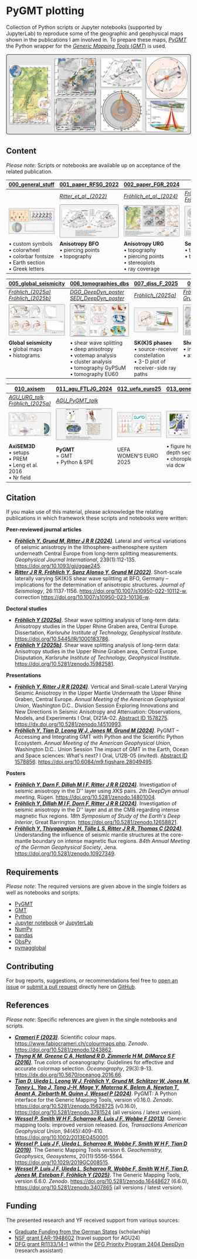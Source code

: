 # PyGMT plotting

Collection of Python scripts or Jupyter notebooks (supported by JupyterLab) to reproduce some of the geographic and
geophysical maps shown in the publications I am involved in. To prepare these maps, [_PyGMT_](https://www.pygmt.org)
the Python wrapper for the [_Generic Mapping Tools_ (_GMT_)](https://www.generic-mapping-tools.org) is used.

<img src="https://github.com/yvonnefroehlich/gmt-pygmt-plotting/raw/main/_images/github_maps_readme_main.png">


## Content

_Please note_: Scripts or notebooks are available up on acceptance of the related publication.

| **[000_general_stuff](https://github.com/yvonnefroehlich/gmt-pygmt-plotting/tree/main/000_general_stuff#000_general_stuff)** |  **[001_paper_RFSG_2022](https://github.com/yvonnefroehlich/gmt-pygmt-plotting/tree/main/001_paper_RFSG_2022#001_paper_RFSG_2022)** | **[002_paper_FGR_2024](https://github.com/yvonnefroehlich/gmt-pygmt-plotting/tree/main/002_paper_FGR_2024#002_paper_FGR_2024)** | **[003_taup](https://github.com/yvonnefroehlich/gmt-pygmt-plotting/tree/main/003_taup#003_taup)** | **[004_eqs_erupts](https://github.com/yvonnefroehlich/gmt-pygmt-plotting/tree/main/004_earthquakes_eruptions#004_earthquakes_eruptions)** |
| --- | --- | --- | --- | --- |
|  | [*Ritter_et_al._(2022)*](https://doi.org/10.1007/s10950-022-10112-w) <br> | [*Fröhlich_et_al._(2024)*](https://doi.org/10.1093/gji/ggae245) <br> | [*Fröhlich_et_al._(2024)*](https://doi.org/10.1093/gji/ggae245) <br> [*Fröhlich_(2025a)*](https://doi.org/10.5445/IR/1000183786) |  |
| <img src="https://github.com/yvonnefroehlich/gmt-pygmt-plotting/raw/main/_images/github_maps_readme_000stuff.png" width="200"> | <img src="https://github.com/yvonnefroehlich/gmt-pygmt-plotting/raw/main/_images/github_maps_readme_001bfo.png" width="200"> | <img src="https://github.com/yvonnefroehlich/gmt-pygmt-plotting/raw/main/_images/github_maps_readme_002urg.png" width="200"> | <img src="https://github.com/yvonnefroehlich/gmt-pygmt-plotting/raw/main/_images/github_maps_readme_003taup.png" width="200"> | <img src="https://github.com/yvonnefroehlich/gmt-pygmt-plotting/raw/main/_images/github_maps_readme_004events.png" width="200"> |
| • custom symbols <br> • colorwheel <br> • colorbar fontsize <br> • Earth section <br> • Greek letters | **Anisotropy BFO**  <br> • piercing points  <br> • topography <br> <br> <br> | **Anisotropy URG** <br> • topography <br> • piercing points <br> • stereoplots <br> • ray coverage | **Seismic phases** <br> • travel paths <br> • travel time curves <br> <br> <br> | **Events**  <br> • Earthquakes <br> • Eruptions <br> <br> <br> |

| **[005_global_seismicity](https://github.com/yvonnefroehlich/gmt-pygmt-plotting/tree/main/005_global_seismicity#005_global_seismicity)** | **[006_tomographies_dbs](https://github.com/yvonnefroehlich/gmt-pygmt-plotting/tree/main/006_tomographies_databases#006_tomographies_databases)** | **[007_diss_F_2025](https://github.com/yvonnefroehlich/gmt-pygmt-plotting/tree/main/007_dissertation_F_2025#007_dissertation_F_2025)** | **[008_urg_vs_norsa](https://github.com/yvonnefroehlich/gmt-pygmt-plotting/tree/main/008_urg_vs_norsa#008_urg_vs_norsa)** | **[009_deepdyn](https://github.com/yvonnefroehlich/gmt-pygmt-plotting/tree/main/009_deepdyn#009_deepdyn)** |
| --- | --- | --- | --- | --- |
| [*Fröhlich_(2025a)*](https://doi.org/10.5445/IR/1000183786) <br> [*Fröhlich_(2025b)*](https://doi.org/10.5281/zenodo.15982581) | [*DGG_DeepDyn_poster*](https://doi.org/10.5281/zenodo.10927349) <br> [*SEDI_DeepDyn_poster*](https://doi.org/10.5281/zenodo.12658821) | [*Fröhlich_(2025a)*](https://doi.org/10.5445/IR/1000183786) <br> | [*Fröhlich_et_al._(2024)*](https://doi.org/10.1093/gji/ggae245) <br> [*Grund_Ritter_(2020)*](https://doi.org/10.1093/gji/ggaa388) | [*DGG_DeepDyn_poster*](https://doi.org/10.5281/zenodo.10927349) <br> [*SEDI_DeepDyn_poster*](https://doi.org/10.5281/zenodo.12658821) |
| <img src="https://github.com/yvonnefroehlich/gmt-pygmt-plotting/raw/main/_images/github_maps_readme_005seismicity.png" width="200"> | <img src="https://github.com/yvonnefroehlich/gmt-pygmt-plotting/raw/main/_images/github_maps_readme_006tomos.png" width="200"> | <img src="https://github.com/yvonnefroehlich/gmt-pygmt-plotting/raw/main/_images/github_maps_readme_007dissertation.png" width="200"> | <img src="https://github.com/yvonnefroehlich/gmt-pygmt-plotting/raw/main/_images/github_maps_readme_008norsa.png" width="200"> | <img src="https://github.com/yvonnefroehlich/gmt-pygmt-plotting/raw/main/_images/github_maps_readme_009deepdyn.png" width="200"> |
| **Global seismicity** <br> • global maps <br> • histograms <br> <br> <br> <br> | • shear wave splitting <br> • deep anisotropy <br> • votemap analysis <br> • cluster analysis <br> • tomography GyPSuM <br> • tomography EU60 | **SK(K)S phases** <br> • source-receiver constellation  <br> • 3-D plot of receiver-side ray paths <br> | **Shear wave splitting** <br> • in the URG area <br> • at NORSA <br> <br> <br> <br> | **DeepDyn project** <br> • source-receiver constellation <br> • gufm1 <br> • ScanArray <br> <br> |

| **[010_axisem](https://github.com/yvonnefroehlich/gmt-pygmt-plotting/tree/main/010_axisem#010_axisem)** | **[011_agu_FTLJG_2024](https://github.com/yvonnefroehlich/gmt-pygmt-plotting/tree/main/011_agu_FTLJG_2024#011_agu_FTLJG_2024)** | **[012_uefa_euro25](https://github.com/yvonnefroehlich/gmt-pygmt-plotting/tree/main/012_uefa_euro25#012_uefa_euro25)** | **[013_general_maps](https://github.com/yvonnefroehlich/gmt-pygmt-plotting/tree/main/013_general_maps#013_general_maps)** | **[014_general_stats](https://github.com/yvonnefroehlich/gmt-pygmt-plotting/tree/main/014_general_stats#014_general_stats)** |
| --- | --- | --- | --- | --- |
| [*AGU_URG_talk*](https://dx.doi.org/10.5281/zenodo.14510993) <br> [*Fröhlich_(2025a)*](https://doi.org/10.5445/IR/1000183786) | [*AGU_PyGMT_talk*](https://doi.org/10.6084/m9.figshare.28049495) <br> |  |  |  |
| <img src="https://github.com/yvonnefroehlich/gmt-pygmt-plotting/raw/main/_images/github_maps_readme_010axisem.png" width="200"> | <img src="https://github.com/yvonnefroehlich/gmt-pygmt-plotting/raw/main/_images/github_maps_readme_011pygmt.png" width="200"> | <img src="https://github.com/yvonnefroehlich/gmt-pygmt-plotting/raw/main/_images/github_maps_readme_012euro25.png" width="200"> | <img src="https://github.com/yvonnefroehlich/gmt-pygmt-plotting/raw/main/_images/github_maps_readme_013maps.png" width="200"> | <img src="https://github.com/yvonnefroehlich/gmt-pygmt-plotting/raw/main/_images/github_maps_readme_014stats.png" width="200"> |
| **AxiSEM3D** <br> • setups <br> • PREM <br> • Leng et al. 2016 <br> • Nr field | **PyGMT** <br> = GMT <br> + Python & SPE <br> <br> <br> | UEFA <br> WOMEN'S EURO 2025 <br> <br> <br> | • figure height for depth sections <br> • choropleth map via dcw <br> <br> <br> | • Collatz problem <br> • Anscombe's quartet <br> <br> <br> <br> |


## Citation

If you make use of this material, please acknowledge the relating publications in which framework these scripts and notebooks were written:

**Peer-reviewed journal articles**
- [**_Fröhlich Y, Grund M, Ritter J R R (2024)_**](https://doi.org/10.1093/gji/ggae245).
  Lateral and vertical variations of seismic anisotropy in the lithosphere-asthenosphere system underneath Central Europe from long-term splitting measurements.
  *Geophysical Journal International*, 239(1):112-135.
  https://doi.org/10.1093/gji/ggae245.
- [**_Ritter J R R, Fröhlich Y, Sanz Alonso Y, Grund M (2022)_**](https://doi.org/10.1007/s10950-022-10112-w).
  Short-scale laterally varying SK(K)S shear wave splitting at BFO, Germany – implications for the determination of anisotropic structures.
  *Journal of Seismology*, 26:1137-1156.
  https://doi.org/10.1007/s10950-022-10112-w, correction https://doi.org/10.1007/s10950-023-10136-w.

**Doctoral studies**
- [**_Fröhlich Y (2025a)_**](https://doi.org/10.5445/IR/1000183786).
  Shear wave splitting analysis of long-term data: Anisotropy studies in the Upper Rhine Graben area, Central Europe.
  Dissertation, *Karlsruhe Institute of Technology, Geophysical Institute*.
  https://doi.org/10.5445/IR/1000183786.
- [**_Fröhlich Y (2025b)_**](https://doi.org/10.5281/zenodo.15982581).
  Shear wave splitting analysis of long-term data: Anisotropy studies in the Upper Rhine Graben area, Central Europe.
  Disputation, *Karlsruhe Institute of Technology, Geophysical Institute*.
  https://doi.org/10.5281/zenodo.15982581.

**Presentations**
- [**_Fröhlich Y, Ritter J R R (2024)_**](https://dx.doi.org/10.5281/zenodo.14510993).
  Vertical and Small-scale Lateral Varying Seismic Anisotropy in the Upper Mantle Underneath the Upper Rhine Graben, Central Europe.
  *Annual Meeting of the American Geophysical Union*, Washington D.C..
  Division Session Exploring Innovations and New Directions in Seismic Anisotropy and Attenuation: Observations, Models, and Experiments I Oral, DI21A-02.
  [Abstract ID 1578275](https://agu.confex.com/agu/agu24/meetingapp.cgi/Paper/1578275).
  https://dx.doi.org/10.5281/zenodo.14510993.
- [**_Fröhlich Y, Tian D, Leong W J, Jones M, Grund M (2024)_**](https://doi.org/10.6084/m9.figshare.28049495).
  PyGMT – Accessing and Integrating GMT with Python and the Scientific Python Ecosystem.
  *Annual Meeting of the American Geophysical Union*, Washington D.C..
  Union Session The impact of GMT in the Earth, Ocean and Space sciences: What's next? I Oral, U12B-05 (invited).
  [Abstract ID 1578856](https://agu.confex.com/agu/agu24/meetingapp.cgi/Paper/1578856).
  https://doi.org/10.6084/m9.figshare.28049495.

**Posters**
- [**_Fröhlich Y, Dorn F, Dillah M I F, Ritter J R R (2024)_**](https://doi.org/10.5281/zenodo.14801004).
  Investigation of seismic anisotropy in the D'' layer using *X*KS pairs.
  *2th DeepDyn annual meeting*, Rügen.
  https://doi.org/10.5281/zenodo.14801004.
- [**_Fröhlich Y, Dillah M I F, Dorn F, Ritter J R R (2024)_**](https://doi.org/10.5281/zenodo.12658821).
  Investigation of seismic anisotropy in the D'' layer and at the CMB regarding intense magnetic flux regions.
  *18th Symposium of Study of the Earth's Deep Interior*, Great Barrington.
  https://doi.org/10.5281/zenodo.12658821.
- [**_Fröhlich Y, Thiyagarajan H, Tölle L S, Ritter J R R, Thomas C (2024)_**](https://doi.org/10.5281/zenodo.10927349).
  Understanding the influence of seismic mantle structures at the core-mantle boundary on intense magnetic flux regions.
  *84th Annual Meeting of the German Geophysical Society*, Jena.
  https://doi.org/10.5281/zenodo.10927349.


## Requirements

_Please note_: The required versions are given above in the single folders as well as notebooks and scripts.

- [PyGMT](https://www.pygmt.org)
- [GMT](https://www.generic-mapping-tools.org)
- [Python](https://www.python.org)
- [Jupyter notebook](https://jupyter.org) or [JupyterLab](https://jupyter.org)
- [NumPy](https://numpy.org)
- [pandas](https://pandas.pydata.org)
- [ObsPy](https://docs.obspy.org)
- [pymagglobal](https://sec23.git-pages.gfz-potsdam.de/korte/pymagglobal)


## Contributing

For bug reports, suggestions, or recommendations feel free to [open an issue](https://github.com/yvonnefroehlich/gmt-pygmt-plotting/issues)
or [submit a pull request](https://github.com/yvonnefroehlich/gmt-pygmt-plotting/pulls) directly here on
[GitHub](https://github.com/yvonnefroehlich/gmt-pygmt-plotting).


## References

_Please note_: Specific references are given in the single notebooks and scripts.

- [**_Crameri F (2023)_**](https://doi.org/10.5281/zenodo.1243862).
  Scientific colour maps.
  https://www.fabiocrameri.ch/colourmaps.php.
  *Zenodo*. https://doi.org/10.5281/zenodo.1243862.
- [**_Thyng K M, Greene C A, Hetland R D, Zimmerle H M, DiMarco S F (2016)_**](https://dx.doi.org/10.5670/oceanog.2016.66).
  True colors of oceanography: Guidelines for effective and accurate colormap selection.
  *Oceanography*, 29(3):9-13.
  https://dx.doi.org/10.5670/oceanog.2016.66.
- [**_Tian D, Uieda L, Leong W J, Fröhlich Y, Grund M, Schlitzer W, Jones M, Toney L, Yao J, Tong J-H, Mage Y, Materna K, Belem A, Newton T, Anant A, Ziebarth M, Quinn J, Wessel P (2024)_**](https://doi.org/10.5281/zenodo.15071586).
  PyGMT: A Python interface for the Generic Mapping Tools, version v0.16.0.
  *Zenodo*. https://doi.org/10.5281/zenodo.15628725 (v0.16.0), https://doi.org/10.5281/zenodo.3781524 (all versions / latest version).
- [**_Wessel P, Smith W H F, Scharroo R, Luis J F, Wobbe F (2013)_**](https://doi.org/10.1002/2013EO450001).
  Generic mapping tools: improved version released.
  *Eos, Transactions American Geophysical Union*, 94(45):409-410.
  https://doi.org/10.1002/2013EO450001.
- [**_Wessel P, Luis J F, Uieda L, Scharroo R, Wobbe F, Smith W H F, Tian D (2019)_**](https://doi.org/10.1029/2019GC008515).
  The Generic Mapping Tools version 6.
  *Geochemistry, Geophysics, Geosystems*, 20(11):5556-5564.
  https://doi.org/10.1029/2019GC008515.
- [**_Wessel P, Luis J F, Uieda L, Scharroo R, Wobbe F, Smith W H F, Tian D, Jones M, Esteban F, Fröhlich Y (2025)_**](https://doi.org/10.5281/zenodo.16448627).
  The Generic Mapping Tools, version 6.6.0.
  *Zenodo*. https://doi.org/10.5281/zenodo.16448627 (6.6.0), https://doi.org/10.5281/zenodo.3407865 (all versions / latest version).


## Funding

The presented research and YF received support from various sources:

- [Graduate Funding from the German States](https://www.khys.kit.edu/english/graduate_funding.php) (scholarship)
- [NSF grant EAR-1948602](https://www.nsf.gov/awardsearch/showAward?AWD_ID=1948602) (travel support for AGU24)
- [DFG grant RI1133/14-1](https://gepris.dfg.de/gepris/projekt/521545943?language=en) within the
  [DFG Priority Program 2404 DeepDyn](https://www.geo.lmu.de/deepdyn/en/) (research assistant)

